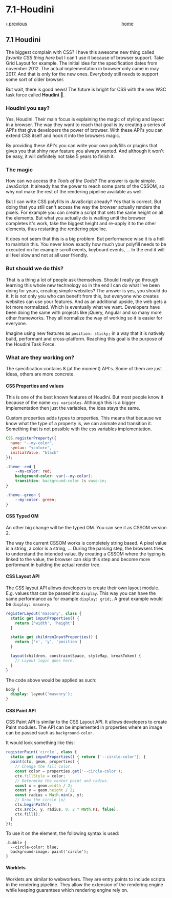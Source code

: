 
# 7.1-Houdini

[‹ previous](https://github.com/WartClaes/mjr-css/tree/42d3e6491cc83aa7478e3548ad47b722b68738ab/docs/Chapter-6--Scalable-CSS/6.3-BEM.md)                                                                           [home](../../)

## 7.1 Houdini

The biggest complain with CSS? I have this awesome new thing called _favorite CSS thing here_ but I can't use it because of browser support. Take Grid Layout for example. The initial idea for the specification dates from november 2012. The actual implementation in browser only came in may 2017. And that is only for the new ones. Everybody still needs to support some sort of older browser.

But wait, there is good news! The future is bright for CSS with the new W3C task force called **Houdini** 🎩.

### Houdini you say?

Yes, Houdini. Their main focus is explaining the magic of styling and layout in a browser. The way they want to reach that goal is by creating a series of API's that give developers the power of browser. With these API's you can extend CSS itself and hook it into the browsers magic.

By providing these API's you can write your own polyfills or plugins that gives you that shiny new feature you always wanted. And although it won't be easy, it will definitely not take 5 years to finish it.

### The magic

How can we access the _Tools of the Gods_? The answer is quite simple. JavaScript. It already has the power to reach some parts of the CSSOM, so why not make the rest of the rendering pipeline available as well.

But I can write CSS polyfills in JavaScript already? Yes that is correct. But doing that you still can't access the way the browser actually renders the pixels. For example you can create a script that sets the same height on all the elements. But what you actually do is waiting until the browser completes it's work, take the biggest height and re-apply it to the other elements, thus restarting the rendering pipeline.

It does not seem that this is a big problem. But performance wise it is a hell to maintain this. You never know exactly how much your polyfill needs to be executed on for example scroll events, keyboard events, ... In the end it will all feel slow and not at all user friendly.

### But should we do this?

That is a thing a lot of people ask themselves. Should I really go through learning this whole new technology so in the end I can do what I've been doing for years, creating simple websites? The answer is yes, you should do it. It is not only you who can benefit from this, but everyone who creates websites can use your features. And as an additional upside, the web gets a lot more normalized. Which is eventually what we want. Developers have been doing the same with projects like jQuery, Angular and so many more other frameworks. They all normalize the way of working so it is easier for everyone.

Imagine using new features as `position: sticky;` in a way that it is natively build, performant and cross-platform. Reaching this goal is the purpose of the Houdini Task Force.

### What are they working on?

The specification contains 8 \(at the moment\) API's. Some of them are just ideas, others are more concrete.

#### CSS Properties and values

This is one of the best known features of Houdini. But most people know it because of the name `css variables`. Although this is a bigger implementation then just the variables, the idea stays the same.

Custom properties adds types to properties. This means that because we know what the type of a property is, we can animate and transition it. Something that is not possible with the css variables implementation.

```javascript
CSS.registerProperty({
  name: "--my-color",
  syntax: "<color>",
  initialValue: "black"
});
```

```css
.theme--red {
    --my-color: red;
    background-color: var(--my-color);
    transition: background-color 1s ease-in;
}

.theme--green {
    --my-color: green;
}
```

#### CSS Typed OM

An other big change will be the typed OM. You can see it as CSSOM version 2.

The way the current CSSOM works is completely string based. A pixel value is a string, a color is a string, ... During the parsing step, the browsers tries to understand the intended value. By creating a CSSOM where the typing is linked to the value, the browser can skip this step and become more performant in building the actual render tree.

#### CSS Layout API

The CSS layout API allows developers to create their own layout module. E.g. values that can be passed into `display`. This way you can have the same performance as for example `display: grid;`. A great example would be `display: masonry`.

```javascript
registerLayout('masonry', class {
  static get inputProperties() {
    return ['width', 'height']
  }

  static get childrenInputProperties() {
    return ['x', 'y', 'position']
  }

  layout(children, constraintSpace, styleMap, breakToken) {
    // Layout logic goes here.
  }
}
```

The code above would be applied as such:

```css
body {
  display: layout('masonry');
}
```

#### CSS Paint API

CSS Paint API is similar to the CSS Layout API. It allows developers to create Paint modules. The API can be implemented in properties where an image can be passed such as `background-color`.

It would look something like this:

```javascript
registerPaint('circle', class {
  static get inputProperties() { return ['--circle-color']; }
  paint(ctx, geom, properties) {
    // Change the fill color.
    const color = properties.get('--circle-color');
    ctx.fillStyle = color;
    // Determine the center point and radius.
    const x = geom.width / 2;
    const y = geom.height / 2;
    const radius = Math.min(x, y);
    // Draw the circle \o/
    ctx.beginPath();
    ctx.arc(x, y, radius, 0, 2 * Math.PI, false);
    ctx.fill();
  }
});
```

To use it on the element, the following syntax is used:

```text
.bubble {
  --circle-color: blue;
  background-image: paint('circle');
}
```

#### Worklets

Worklets are similar to webworkers. They are entry points to include scripts in the rendering pipeline. They allow the extension of the rendering engine while keeping guarantees which rendering engine rely on.

